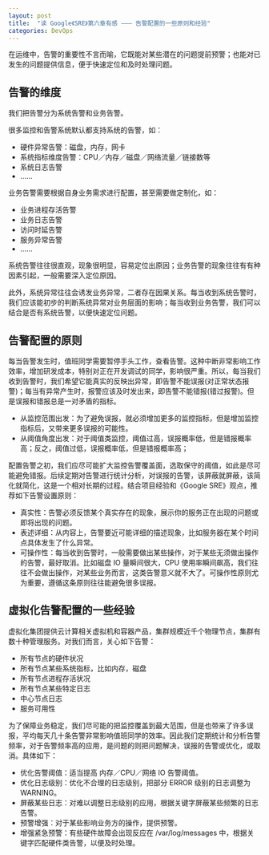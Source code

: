 ```yaml
---
layout: post
title:  "读 Google《SRE》第六章有感 ——— 告警配置的一些原则和经验"
categories: DevOps
---
```



在运维中，告警的重要性不言而喻，它既能对某些潜在的问题提前预警；也能对已发生的问题提供信息，便于快速定位和及时处理问题。

## 告警的维度

我们把告警分为系统告警和业务告警。

很多监控和告警系统默认都支持系统的告警，如：

- 硬件异常告警：磁盘，内存，网卡
- 系统指标维度告警：CPU／内存／磁盘／网络流量／链接数等
- 系统日志告警
- ......

业务告警需要根据自身业务需求进行配置，甚至需要做定制化，如：

- 业务进程存活告警
- 业务日志告警
- 访问时延告警
- 服务异常告警
- ......

系统告警往往很直观，现象很明显，容易定位出原因；业务告警的现象往往有有种因素引起，一般需要深入定位原因。

此外，系统异常往往会诱发业务异常，二者存在因果关系。每当收到系统告警时，我们应该能初步的判断系统异常对业务层面的影响；每当收到业务告警，我们可以结合是否有系统告警，以便快速定位问题。

## 告警配置的原则

每当告警发生时，值班同学需要暂停手头工作，查看告警。这种中断非常影响工作效率，增加研发成本，特别对正在开发调试的同学，影响很严重。所以，每当我们收到告警时，我们希望它能真实的反映出异常，即告警不能误报(对正常状态报警)；每当有异常产生时，报警应该及时发出来，即告警不能错报(错过报警)。但是误报和错报总是一对矛盾的指标。

- 从监控范围出发：为了避免误报，就必须增加更多的监控指标，但是增加监控指标后，又带来更多误报的可能性。
- 从阈值角度出发：对于阈值类监控，阈值过高，误报概率低，但是错报概率高；反之，阈值过低，误报概率低，但是错报概率高；

配置告警之初，我们应尽可能扩大监控告警覆盖面，选取保守的阈值，如此是尽可能避免错报。后续定期对告警进行统计分析，对误报的告警，该屏蔽就屏蔽，该简化就简化，这是一个相对长期的过程。结合项目经验和《Google SRE》观点，推荐如下告警设置原则：

- 真实性：告警必须反馈某个真实存在的现象，展示你的服务正在出现的问题或即将出现的问题。
- 表述详细：从内容上，告警要近可能详细的描述现象，比如服务器在某个时间点具体发生了什么异常。
- 可操作性：每当收到告警时，一般需要做出某些操作，对于某些无须做出操作的告警，最好取消。比如磁盘 IO 量瞬间很大，CPU 使用率瞬间飙高，我们往往不会做出操作，对某些业务而言，这类告警意义就不大了。可操作性原则尤为重要，遵循这条原则往往能避免很多误报。

## 虚拟化告警配置的一些经验

虚拟化集团提供云计算相关虚拟机和容器产品，集群规模近千个物理节点，集群有数十种管理服务。对我们而言，关心如下告警：

- 所有节点的硬件状况
- 所有节点某些系统指标，比如内存，磁盘
- 所有节点进程存活状况
- 所有节点某些特定日志
- 中心节点日志
- 服务可用性

为了保障业务稳定，我们尽可能的把监控覆盖到最大范围，但是也带来了许多误报，平均每天几十条告警非常影响值班同学的效率。因此我们定期统计和分析告警频率，对于告警频率高的应用，是问题的则把问题解决，误报的告警或优化，或取消。具体如下：

- 优化告警阈值：适当提高 内存／CPU／网络 IO 告警阈值。
- 优化日志级别：优化不合理的日志级别，把部分 ERROR 级别的日志调整为 WARNING。
- 屏蔽某些日志：对难以调整日志级别的应用，根据关键字屏蔽某些频繁的日志告警。
- 预警增强：对于某些影响业务方的操作，提供预警。
- 增强紧急预警：有些硬件故障会出现反应在 /var/log/messages 中，根据关键字匹配硬件类告警，以便及时处理。